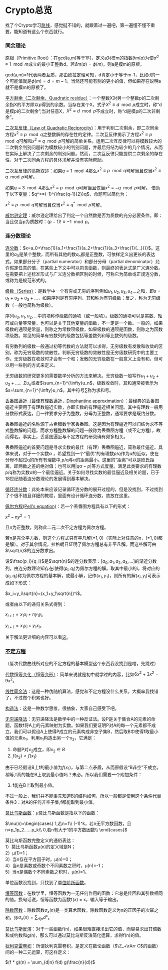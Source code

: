 # Crypto总览

找了个Crypto学习[路线](https://bbs.pediy.com/thread-269243.htm)，感觉挺不错的，就跟着过一遍吧，第一遍懂不懂不重要，能知道有这么个东西就行。

### 同余理论

[原根（Primitive Root）](https://zh.m.wikipedia.org/zh-cn/%E5%8E%9F%E6%A0%B9)：在gcd(a,m)等于1时，定义a对模m的指数$\delta m(a)$为使$a^d\equiv 1\mod m$成立的最小正整数d。若$\delta m(a)=\phi(m)$，则a是模m的原根。

gcd(a,m)=1代表两者互质，那由欧拉定理可知，d肯定小于等于m-1，比如d的一个可能值就是$\phi(m)=d=m-1$。当然还可能有别的更小的值，但如果存在说明a就不是模m的原根了。

[平方剩余（二次剩余，Quadratic residue）](https://zh.m.wikipedia.org/zh-cn/%E4%BA%8C%E6%AC%A1%E5%89%A9%E4%BD%99)：一个整数X对另一个整数p的二次剩余指X的平方除以p得到的余数。当存在某个X，式子$X^2\equiv d\mod p$成立时，称“d是模p的二次剩余”;当对任意X，$X^2\equiv d\mod p$不成立时，称“d是模p的二次非剩余”。

[二次互反律（Law of Quadratic Reciprocity)](https://zh.m.wikipedia.org/zh-cn/%E4%BA%8C%E6%AC%A1%E4%BA%92%E5%8F%8D%E5%BE%8B)：用于判别二次剩余，即二次同余方程$x^2\equiv p\mod q$之整数解的存在性的定律。二次互反律揭示了方程$x^2\equiv p\mod q$可解和$x^2\equiv q\mod p$可解的简单关系。运用二次互反律可以将模数较大的二次剩余判别问题转为模数较小的判别问题，并最后归结为较少的几个情况，从而在实际上解决了二次剩余的判别问题。然而，二次互反律只能提供二次剩余的存在性，对于二次同余方程的具体求解并没有实际帮助。

二次互反律的高斯叙述：如果$q\equiv 1\mod 4$那么$x^2\equiv p\mod q$可解当且仅当$x^2\equiv q\mod p$可解。

如果$q\equiv 3\mod 4$那么$x^2\equiv p\mod q$可解当且仅当$x^2\equiv -q\mod p$可解。 借助于以下变量：$q^*=(-1)^{\frac{q-1}{2}}q$，命题可以简化为：

$x^2\equiv p\mod q$可解当且仅当$x^2\equiv q^*\mod p$可解。

[威尔逊定理](https://zh.m.wikipedia.org/zh-cn/%E5%A8%81%E5%B0%94%E9%80%8A%E5%AE%9A%E7%90%86)：威尔逊定理给出了判定一个自然数是否为质数的充分必要条件。即：当且仅当p为质数时：$(p-1)!\equiv -1\mod p$。

### 连分数理论

[连分数](https://zh.wikipedia.org/wiki/%E8%BF%9E%E5%88%86%E6%95%B0)：$x=a_0+\frac{1}{a_1+\frac{1}{a_2+\frac{1}{a_3+\frac{1}{...}}}}$。这里的$a_0$是某个整数，而所有其他的数$a_n$都是正整数，可依样定义出更长的表达式。如果部分分子（partial numerator）和部分分母（partial denominator）允许假定任意的值，在某些上下文中可以包含函数，则最终的表达式是广义连分数。在需要把上述标准形式与广义连分数相区别的时候，可称它为简单或正规连分数，或称为是规范形式的。

[级数（Series）](https://zh.wikipedia.org/wiki/%E7%BA%A7%E6%95%B0)：是数学中一个有穷或无穷的序列例如$u_1,u_2,u_3,u_4...$之和，即$s=u_1+u_2+u_3+...$，如果序列是有穷序列，其和称为有穷级数；反之，称为无穷级数（一般也简称为级数）。

序列$u_0,u_1,u_2,...$中的项称作级数的通项（或一般项）。级数的通项可以是实数、矩阵或向量等常量，也可以是关于其他变量的函数，不一定是一个数。一般的，如果级数的通项是常量，则称之为常数项级数，如果级数的通项是函数，则称之为函数项级数。常见的简单有穷数列的级数包括等差数列和等比数列的级数。

有穷数列的级数一般通过初等代数的方法就可以求得。无穷级数有发散和收敛的区别，称为无穷级数的敛散性。判断无穷级数的敛散性是无穷级数研究中的主要工作。无穷级数在收敛时才会有一个和；发散的无穷级数在一般意义上没有和，但可以用一些别的方式来定义。

无穷级数的研究更多的需要数学分析的方法来解决。无穷级数一般写作$u_1+u_2+u_3+...$、$\Sigma u_n$或者$\sum_{n=1}^{\infty}u_n$，级数收敛时，其和通常被表示为$s=\sum_{n=1}^{\infty}u_n$，其中符号$\sum$称为求和号。

[丢番图逼近（最佳有理数逼近，Diophantine approximation）](https://zh.wikipedia.org/wiki/%E4%B8%9F%E7%95%AA%E5%9C%96%E9%80%BC%E8%BF%91)：最经典的丢番图逼近主要用于有理数逼近实数，亦即实数的有理逼近相关问题。其中有理数一般用分数形式表达，且一律要求分子为整数，分母为正整数，通常要求是既约分数。

丢番图逼近的名称源于古希腊数学家丢番图。这是因为有理逼近可以归结为求不等式整数解的问题，而求方程整数解的问题一般称为丢番图方程（或不定方程），故而得名。事实上，丢番图逼近与不定方程的研究确有颇多相关。

丢番图逼近的首要问题是寻求实数的最佳（有理）丢番图逼近，简称最佳逼近。具体来说，对于一个实数$\alpha$ ，希望找到一个“最优”的有理数$p/q$作为$\alpha$的近似，使在分母不超过q的所有有理数中,p/q与$\alpha$的距离最小。这里的“距离”可以是欧氏距离，即两数之差的绝对值；也可以用$|q\alpha-p|$等方式度量。满足此类要求的有理数p/q称为实数$\alpha$的一个最佳逼近。关于如何寻找实数的最佳逼近及相关论题，已于18世纪随着连分数理论的发展得到基本解决。

[循环连分数](https://chaoli.club/index.php/2756/0)：此处本来应该记录循环连分数的展开过程的，但是没找到，不过找到了个很不错且详细的教程，里面有设计循环连分数，故放在这里。

[佩尔方程(Pell's equation)](https://zh.m.wikipedia.org/zh-cn/%E4%BD%A9%E5%B0%94%E6%96%B9%E7%A8%8B)：若一个丢番图方程具有以下的形式：

$x^2-ny^2=1$

且n为正整数，则称此二元二次不定方程为佩尔方程。

若n是完全平方数，则这个方程式只有平凡解$(\pm 1,0)$（实际上对任意的n，$(\pm 1,0)$都是解）。对于其余情况，拉格朗日证明了佩尔方程总有非平凡解。而这些解可由$\sqrt{n}$的连分数求出。

设$\frac{p_i}{q_i}$是$\sqrt{n}$的连分数表示：$[a_0;a_1,a_2,a_3,...]$的渐近分数列，由连分数理论知存在i使得$(p_i,q_i)$为佩尔方程的解。取其中最小的i，将对应的$(p_i,q_i)$称为佩尔方程的基本解，或最小解，记作$(x_1,y_1)$，则所有的解$(x_i,y_i)$可表示成如下形式：

$x_i+y_i\sqrt{n}=(x_1+y_1\sqrt{n})^i$。

或者由以下的递归关系式得到：

$x_{i+1}=x_1x_i+ny_1y_i$,

$y_{i+1}=x_1y_i+y_1x_i$。

关于解法更详细的内容可以看[这](https://zhuanlan.zhihu.com/p/365860557)。

### [不定方程](https://baike.sogou.com/v357100.htm)

（低次代数曲线所对应的不定方程的基本模型这个东西我没找到是啥，先跳过）

[代数恒等变化（恒等变形）](https://baike.baidu.com/item/%E6%81%92%E7%AD%89%E5%8F%98%E5%BD%A2/18895431)：简单来说就是初中就学过的内容，比如$6x^2+3x^2=9x^2$。

[线性同余法](https://zhuanlan.zhihu.com/p/36301602)：这是一种伪随机算法，感觉和不定方程没什么关系，大概率我找错了，不过做个积累也好。

[构造法](https://baike.baidu.com/item/%E6%9E%84%E9%80%A0%E6%B3%95/3315717)：这是一种数学思维，很抽象，大家自己感受下吧。

[无穷递降法](https://zhuanlan.zhihu.com/p/76910624)：无穷递降法是数学中的一种反证法。设P是关于集合A的元素的命题，函数f将A上的元素映射为实数。如果我们要证明P对A的每一个元素都不成立，我们可以假设A上使得P成立的元素构成非空子集B，然后取B中使得f取最小值的元素$x_1$，利用$x_1$构造出另一个$x_2$，它满足：

1. 命题P对$x_2$成立，即$x_2\in B$
2. $f(x_2)<f(x_1)$
   
由于已经假设B上f的最小值为$f(x_1)$，与第二点矛盾，从而原假设“B非空”不成立。稍等,f真的能在B上取到最小值吗？未必。所以我们需要一个附加条件：

3. f能在B上取到最小值。

不过一般上，我们并不能事先知道B的结构如何，所以一般都是使用这个条件代替条件3：对A的任何非空子集,f都能取到最小值。

[莫比乌斯函数](https://baike.baidu.com/item/%E9%BB%98%E6%AF%94%E4%B9%8C%E6%96%AF%E5%87%BD%E6%95%B0/16625781)：$\mu$莫比乌斯函数是指以下的函数：

$\mu(n)=\begin{cases}
    1,若n=1\\
    (-1)^k，若n无平方数因数，且n=p_1p_2......p_k\\
    0,若n有大于1的平方数因数\\
\end{cases}$

莫比乌斯函数完整定义的通俗表达：<br>
1）莫比乌斯函数μ(n)的定义域是N；<Br>
2）μ(1)=1；<Br>
3）当n存在平方因子时，μ(n)=0；<br>
4）当n是素数或奇数个不同素数之积时，μ(n)=-1；<Br>
5）当n是偶数个不同素数之积时，μ(n)=1。

单位函数没找到，只找到了[单位阶跃函数](https://zh.m.wikipedia.org/zh-cn/%E5%8D%95%E4%BD%8D%E9%98%B6%E8%B7%83%E5%87%BD%E6%95%B0)。

[恒等函数](https://baike.baidu.com/item/%E6%81%92%E7%AD%89%E5%87%BD%E6%95%B0/7136981)：在数学里，恒等函数为一无任何作用的函数：它总是传回和其引数相同的值。换句话说，恒等函数为函数f(x) = x，输入等于输出。

[除数函数](https://baike.baidu.com/item/%E9%99%A4%E6%95%B0%E5%87%BD%E6%95%B0/12737089)：除数函数$\sigma _{x}(n)$是一类算术函数。除数函数定义为n的正因子的次幂之和，即$\sigma _{x}(n)=\sum _{{d|n}}d^{x}$。

[莫比乌斯反演](https://oi-wiki.org/math/number-theory/mobius/)：对于一些函数f(n)，如果很难直接求出它的值，而容易求出其倍数和或约数和g(n)，那么可以通过莫比乌斯反演简化运算，求得f(n)的值。

[狄利克雷卷积](https://zhuanlan.zhihu.com/p/137619492)：所谓狄利克雷卷积，是定义在数论函数（$\Z_+\rArr C$的函数）间的一种二元运算，可这样定义：

$(f * g)(n) = \sum_{d|n} f(d) g(\frac{n}{d})$

